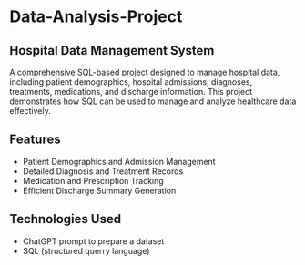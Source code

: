 # Data-Analysis-Project

## Hospital Data Management System
A comprehensive SQL-based project designed to manage hospital data, including patient demographics, hospital admissions, diagnoses, treatments, medications, and discharge information. This project demonstrates how SQL can be used to manage and analyze healthcare data effectively.
## Features
- Patient Demographics and Admission Management
- Detailed Diagnosis and Treatment Records
- Medication and Prescription Tracking
- Efficient Discharge Summary Generation
## Technologies Used
- ChatGPT prompt to prepare a dataset 
- SQL (structured querry language)



